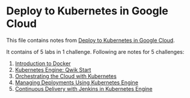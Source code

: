# Deploy to Kubernetes in Google Cloud

This file contains notes from [Deploy to Kubernetes in Google Cloud](https://www.qwiklabs.com/quests/116).

It contains of 5 labs in 1 challenge. Following are notes for 5 challenges:
1. [Introduction to Docker](1_Intro_to_docker.md)
2. [Kubernetes Engine: Qwik Start](2_kube_eng_qs.md)
3. [Orchestrating the Cloud with Kubernetes](3_orch_cloud_kube.md)
4. [Managing Deployments Using Kubernetes Engine](4_manag_deploy_kube_eng.md)
5. [Continuous Delivery with Jenkins in Kubernetes Engine](5_cd_jenkins_kube_eng.md)
